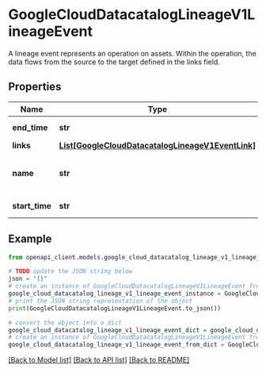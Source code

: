 # GoogleCloudDatacatalogLineageV1LineageEvent

A lineage event represents an operation on assets. Within the operation, the data flows from the source to the target defined in the links field.

## Properties

Name | Type | Description | Notes
------------ | ------------- | ------------- | -------------
**end_time** | **str** | Optional. The end of the transformation which resulted in this lineage event. For streaming scenarios, it should be the end of the period from which the lineage is being reported. | [optional] 
**links** | [**List[GoogleCloudDatacatalogLineageV1EventLink]**](GoogleCloudDatacatalogLineageV1EventLink.md) | Optional. List of source-target pairs. Can&#39;t contain more than 100 tuples. | [optional] 
**name** | **str** | Immutable. The resource name of the lineage event. Format: &#x60;projects/{project}/locations/{location}/processes/{process}/runs/{run}/lineageEvents/{lineage_event}&#x60;. Can be specified or auto-assigned. {lineage_event} must be not longer than 200 characters and only contain characters in a set: &#x60;a-zA-Z0-9_-:.&#x60; | [optional] 
**start_time** | **str** | Required. The beginning of the transformation which resulted in this lineage event. For streaming scenarios, it should be the beginning of the period from which the lineage is being reported. | [optional] 

## Example

```python
from openapi_client.models.google_cloud_datacatalog_lineage_v1_lineage_event import GoogleCloudDatacatalogLineageV1LineageEvent

# TODO update the JSON string below
json = "{}"
# create an instance of GoogleCloudDatacatalogLineageV1LineageEvent from a JSON string
google_cloud_datacatalog_lineage_v1_lineage_event_instance = GoogleCloudDatacatalogLineageV1LineageEvent.from_json(json)
# print the JSON string representation of the object
print(GoogleCloudDatacatalogLineageV1LineageEvent.to_json())

# convert the object into a dict
google_cloud_datacatalog_lineage_v1_lineage_event_dict = google_cloud_datacatalog_lineage_v1_lineage_event_instance.to_dict()
# create an instance of GoogleCloudDatacatalogLineageV1LineageEvent from a dict
google_cloud_datacatalog_lineage_v1_lineage_event_from_dict = GoogleCloudDatacatalogLineageV1LineageEvent.from_dict(google_cloud_datacatalog_lineage_v1_lineage_event_dict)
```
[[Back to Model list]](../README.md#documentation-for-models) [[Back to API list]](../README.md#documentation-for-api-endpoints) [[Back to README]](../README.md)


